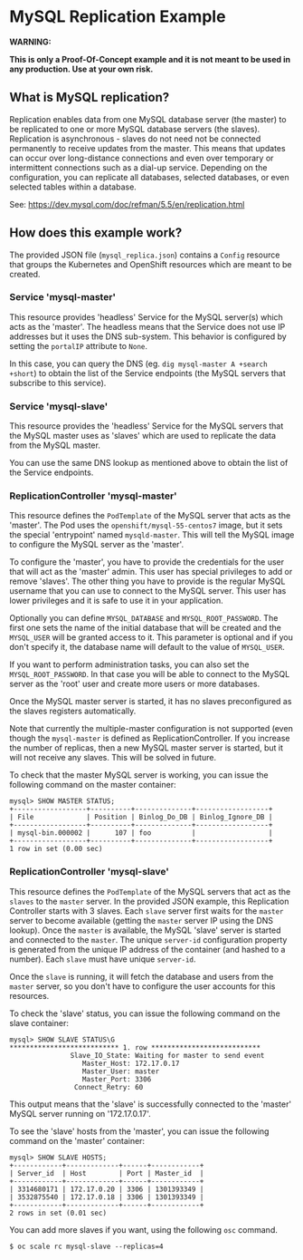 # MySQL Replication Example

**WARNING:**

**This is only a Proof-Of-Concept example and it is not meant to be used in any
production. Use at your own risk.**

## What is MySQL replication?

Replication enables data from one MySQL database server (the master) to be
replicated to one or more MySQL database servers (the slaves). Replication is
asynchronous - slaves do not need not be connected permanently to receive updates from
the master. This means that updates can occur over long-distance connections and
even over temporary or intermittent connections such as a dial-up service.
Depending on the configuration, you can replicate all databases, selected
databases, or even selected tables within a database.

See: https://dev.mysql.com/doc/refman/5.5/en/replication.html

## How does this example work?

The provided JSON file (`mysql_replica.json`) contains a `Config` resource that
groups the Kubernetes and OpenShift resources which are meant to be created.

### Service 'mysql-master'

This resource provides 'headless' Service for the MySQL server(s) which acts
as the 'master'. The headless means that the Service does not use IP
addresses but it uses the DNS sub-system. This behavior is configured by setting
the `portalIP` attribute to `None`.

In this case, you can query the DNS (eg. `dig mysql-master A +search +short`) to
obtain the list of the Service endpoints (the MySQL servers that subscribe to
this service).

### Service 'mysql-slave'

This resource provides the 'headless' Service for the MySQL servers that the
MySQL master uses as 'slaves' which are used to replicate the data from the
MySQL master.

You can use the same DNS lookup as mentioned above to obtain the list of the
Service endpoints.

### ReplicationController 'mysql-master'

This resource defines the `PodTemplate` of the MySQL server that acts as the
'master'. The Pod uses the `openshift/mysql-55-centos7` image, but it sets the
special 'entrypoint' named `mysqld-master`. This will tell the MySQL image to
configure the MySQL server as the 'master'.

To configure the 'master', you have to provide the credentials for the user that
will act as the 'master' admin. This user has special privileges to add or
remove 'slaves'.
The other thing you have to provide is the regular MySQL username that you can
use to connect to the MySQL server. This user has lower privileges and it is
safe to use it in your application.

Optionally you can define `MYSQL_DATABASE` and `MYSQL_ROOT_PASSWORD`. The first
one sets the name of the initial database that will be created and the
`MYSQL_USER` will be granted access to it. This parameter is optional
and if you don't specify it, the database name will default to the value of
`MYSQL_USER`.

If you want to perform administration tasks, you can also set the
`MYSQL_ROOT_PASSWORD`. In that case you will be able to connect to the MySQL
server as the 'root' user and create more users or more databases.

Once the MySQL master server is started, it has no slaves preconfigured as the
slaves registers automatically.

Note that currently the multiple-master configuration is not supported (even
though the `mysql-master` is defined as ReplicationController. If you increase the
number of replicas, then a new MySQL master server is started, but it will not
receive any slaves. This will be solved in future.

To check that the master MySQL server is working, you can issue the following
command on the master container:

```
mysql> SHOW MASTER STATUS;
+------------------+----------+--------------+------------------+
| File             | Position | Binlog_Do_DB | Binlog_Ignore_DB |
+------------------+----------+--------------+------------------+
| mysql-bin.000002 |      107 | foo          |                  |
+------------------+----------+--------------+------------------+
1 row in set (0.00 sec)
```

### ReplicationController 'mysql-slave'

This resource defines the `PodTemplate` of the MySQL servers that act as the
`slaves` to the `master` server. In the provided JSON example, this Replication
Controller starts with 3 slaves. Each `slave` server first waits for the `master`
server to become available (getting the `master` server IP using the DNS
lookup). Once the `master` is available, the MySQL 'slave' server is started and
connected to the `master`. The unique `server-id` configuration property is
generated from the unique IP address of the container (and hashed to a number).
Each `slave` must have unique `server-id`.

Once the `slave` is running, it will fetch the database and users from the
`master` server, so you don't have to configure the user accounts for this
resources.

To check the 'slave' status, you can issue the following command on the slave
container:

```
mysql> SHOW SLAVE STATUS\G
*************************** 1. row ***************************
               Slave_IO_State: Waiting for master to send event
                  Master_Host: 172.17.0.17
                  Master_User: master
                  Master_Port: 3306
                Connect_Retry: 60
```

This output means that the 'slave' is successfully connected to the 'master'
MySQL server running on '172.17.0.17'.

To see the 'slave' hosts from the 'master', you can issue the following command
on the 'master' container:

```
mysql> SHOW SLAVE HOSTS;
+------------+-------------+------+------------+
| Server_id  | Host        | Port | Master_id  |
+------------+-------------+------+------------+
| 3314680171 | 172.17.0.20 | 3306 | 1301393349 |
| 3532875540 | 172.17.0.18 | 3306 | 1301393349 |
+------------+-------------+------+------------+
2 rows in set (0.01 sec)

```

You can add more slaves if you want, using the following `osc` command.

```
$ oc scale rc mysql-slave --replicas=4
```
